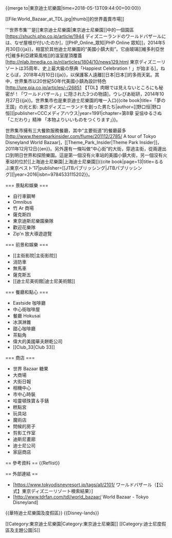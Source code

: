 {{merge to|東京迪士尼樂園|time=2018-05-13T09:44:00+00:00}}

[[File:World_Bazaar_at_TDL.jpg|thumb]]的世界義賣市場]]

'''世界市集'''是[[東京迪士尼樂園|東京迪士尼樂園]]中的一個園區<ref>[https://shuchi.php.co.jp/article/1944 ディズニーランドのワールドバザールには、なぜ屋根が付いたのか]，[[PHP_Online_眾知|PHP Online 眾知]]，2014年5月30日{{ja}}</ref>，相當於其他迪士尼樂園的“美國小鎮大街”。它由玻璃[[維多利亞世代|維多利亞建築風格]]的溫室屋頂覆蓋<ref>[http://nlab.itmedia.co.jp/nl/articles/1804/10/news129.html 東京ディズニーリゾートは35周年、史上最大級の祭典「Happiest Celebration！」が始まる]，ねとらぼ，2018年4月10日{{ja}}</ref>，以保護客人遠離[[日本|日本]]的多雨天氣。其中，世界集市以20世紀50年代美國小鎮為設計特色<ref>[http://ure.pia.co.jp/articles/-/26851 【TDL】肉眼では見えないところにも秘密が！「ワールドバザール」に隠された3つの物語]，ウレぴあ総研，2014年10月27日{{ja}}</ref>。世界集市也是東京迪士尼樂園的唯一入口<ref name="野口">{{cite book|title=「夢の王国」の光と影: 東京ディズニーランドを創った男たち|author=[[野口恒|野口恒]]|publisher=CCCメディアハウス|year=1991|chapter=第8章 妥協ゆるさぬ「こだわり」精神 「本物よりいいものをつくります」}}</ref>。

世界集市擁有三大餐飲服務餐廳，其中“主要街道”的餐廳最多<ref>[http://www.themeparkinsider.com/flume/201112/2785/ A tour of Tokyo Disneyland World Bazaar]，[[Theme_Park_Insider|Theme Park Insider]]，2011年12月12日{{en}}</ref>。另外還有一條叫做“中心街”的大街，穿過主街，從兩邊出口到明日世界和探險樂園。這是第一個沒有火車站的美國小鎮大街，另一個沒有火車站的位於[[上海迪士尼樂園|上海迪士尼樂園]]<ref>{{cite book|page=13|title=るるぶ東京ベスト’17|publisher=[[JTBパブリッシング|JTBパブリッシング]]|year=2016|isbn=9784533115202}}</ref>。

=== 景點和娛樂 ===
* 自行車鋼琴
* Omnibus
* 竹 Ar 商場
* 薩克斯四
* 東京迪斯尼樂園樂隊
* 歡迎花樂隊
* Zip'n 放大導遊遊覽

=== 前景和娛樂 ===
* [[主街影院|主街影院]]
* 消防車
* 無馬車
* 薩克斯五
* [[迪士尼美術館|迪士尼美術館]]

=== 餐廳和點心 ===
* Eastside 咖啡廳
* 中心街咖啡屋
* 餐廳 Hokusai
* 冰淇淋錐
* 甜心咖啡廳
* 茶點角
* 偉大的美國華夫餅乾公司
* [[Club_33|Club 33]]

=== 商店 ===
* 世界 Bazaar 糖果
* 大商場
* 大街日報
* 相機中心
* 市中心時裝
* 哈靈頓珠寶＆手錶
* 糕點宮
* 玩具站
* 魔術店
* 問候的房子
* 剪影工作室
* 迪斯尼畫廊
* 迪士尼公司
* 家庭商店

== 參考資料 ==
{{Reflist}}

== 外部連結 ==
* [https://www.tokyodisneyresort.jp/tags/all/2101/ ワールドバザール（【公式】東京ディズニーリゾート検索結果）]
* [http://www.tdrfan.com/tdl/world_bazaar/ World Bazaar - Tokyo Disneyland]

{{華特迪士尼樂園及度假區}}
{{Disney-lands}}

[[Category:東京迪士尼樂園|Category:東京迪士尼樂園]]
[[Category:迪士尼度假區及主題公園|S]]